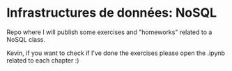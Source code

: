 #  Infrastructures de données: NoSQL

Repo where I will publish some exercises and "homeworks" related to a NoSQL class.

Kevin, if you want to check if I've done the exercises please open the .ipynb related to each chapter :)
